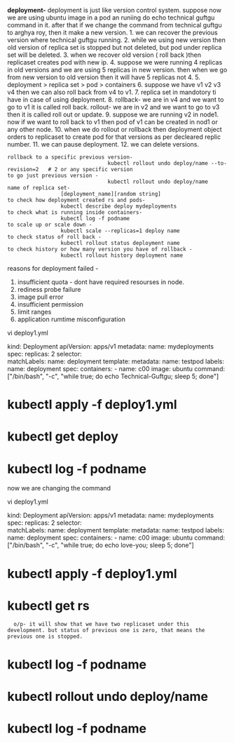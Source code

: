 **deployment-**
           deployment is just like version control system. suppose now we are using ubuntu image in a pod an runiing do echo technical guftgu command in it.
after that if we change the command from technical guftgu to arghya roy, then it make a new version.
                                   1. we can recover the previous version where technical guftgu running.
		                   2. while we using new version then old version of replica set is stopped but not deleted, but pod under replica set will be deleted.
				   3. when we recover old version ( roll back )then replicaset creates pod with new ip.
				   4. suppose we were running 4 replicas in old versions and we are using 5 replicas in new version.
				      then when we go from new version to old version then it will have 5 replicas not 4.
				   5. deployment > replica set > pod > containers
                                   6. suppose we have v1 v2 v3 v4 then we can also roll back from v4 to v1.
				   7. replica set in mandotory ti have in case of using deployment.
				   8. rollback-
				            we are in v4 and we want to go to v1 it is called roll back.
				      rollout- 
					        we are in v2 and we want to go to v3 then it is called roll out or update.
				   9. suppose we are running v2 in node1. now if we want to roll back to v1 then pod of v1 can be created in nod1 or any other node.
				   10. when we do rollout or rollback then deployment object orders to replicaset to create pod for that versions as per decleared replic number.
                                   11. we can pause deployment.
				   12. we can delete versions.
				   
				   
    rollback to a specific previous version-
	                                kubectl rollout undo deploy/name --to-revision=2   # 2 or any specific version
	to go just previous version - 
									kubectl rollout undo deploy/name
	name of replica set-
	                 [deployment_name][random string]
	to check how deployment created rs and pods-
	                 kubectl describe deploy mydeployments
	to check what is running inside containers-
	                 kubectl log -f podname
	to scale up or scale down -
	                 kubectl scale --replicas=1 deploy name
	to check status of roll back -
	                 kubectl rollout status deployment name
	to check history or how many version you have of rollback -
	                 kubectl rollout history deployment name
					 
					 
reasons for deployment failed -
1) insufficient quota -
         dont have required resourses in node.
2) rediness probe failure
3) image pull error
4) insufficient permission
5) limit ranges
6) application rumtime misconfiguration
	

vi deploy1.yml

kind: Deployment
apiVersion: apps/v1
metadata:
   name: mydeployments
spec:
   replicas: 2
   selector:     
    matchLabels:
     name: deployment
   template:
     metadata:
       name: testpod
       labels:
         name: deployment
     spec:
      containers:
        - name: c00
          image: ubuntu
          command: ["/bin/bash", "-c", "while true; do echo Technical-Guftgu; sleep 5; done"]
		  
		  
# kubectl apply -f deploy1.yml
# kubectl get deploy
# kubectl log -f podname

now we are changing the command 

vi deploy1.yml

kind: Deployment
apiVersion: apps/v1
metadata:
   name: mydeployments
spec:
   replicas: 2
   selector:     
    matchLabels:
     name: deployment
   template:
     metadata:
       name: testpod
       labels:
         name: deployment
     spec:
      containers:
        - name: c00
          image: ubuntu
          command: ["/bin/bash", "-c", "while true; do echo love-you; sleep 5; done"]
		  
		  
# kubectl apply -f deploy1.yml
# kubectl get rs
      o/p- it will show that we have two replicaset under this development. but status of previous one is zero, that means the previous one is stopped.
# kubectl log -f podname

# kubectl rollout undo deploy/name
# kubectl log -f podname




